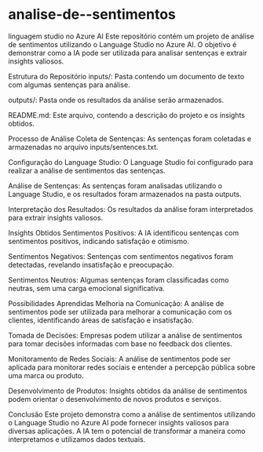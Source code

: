 # analise-de--sentimentos
linguagem studio no Azure AI
Este repositório contém um projeto de análise de sentimentos utilizando o Language Studio no Azure AI. O objetivo é demonstrar como a IA pode ser utilizada para analisar sentenças e extrair insights valiosos.

Estrutura do Repositório
inputs/: Pasta contendo um documento de texto com algumas sentenças para análise.

outputs/: Pasta onde os resultados da análise serão armazenados.

README.md: Este arquivo, contendo a descrição do projeto e os insights obtidos.

Processo de Análise
Coleta de Sentenças: As sentenças foram coletadas e armazenadas no arquivo inputs/sentences.txt.

Configuração do Language Studio: O Language Studio foi configurado para realizar a análise de sentimentos das sentenças.

Análise de Sentenças: As sentenças foram analisadas utilizando o Language Studio, e os resultados foram armazenados na pasta outputs.

Interpretação dos Resultados: Os resultados da análise foram interpretados para extrair insights valiosos.

Insights Obtidos
Sentimentos Positivos: A IA identificou sentenças com sentimentos positivos, indicando satisfação e otimismo.

Sentimentos Negativos: Sentenças com sentimentos negativos foram detectadas, revelando insatisfação e preocupação.

Sentimentos Neutros: Algumas sentenças foram classificadas como neutras, sem uma carga emocional significativa.

Possibilidades Aprendidas
Melhoria na Comunicação: A análise de sentimentos pode ser utilizada para melhorar a comunicação com os clientes, identificando áreas de satisfação e insatisfação.

Tomada de Decisões: Empresas podem utilizar a análise de sentimentos para tomar decisões informadas com base no feedback dos clientes.

Monitoramento de Redes Sociais: A análise de sentimentos pode ser aplicada para monitorar redes sociais e entender a percepção pública sobre uma marca ou produto.

Desenvolvimento de Produtos: Insights obtidos da análise de sentimentos podem orientar o desenvolvimento de novos produtos e serviços.

Conclusão
Este projeto demonstra como a análise de sentimentos utilizando o Language Studio no Azure AI pode fornecer insights valiosos para diversas aplicações. A IA tem o potencial de transformar a maneira como interpretamos e utilizamos dados textuais.
